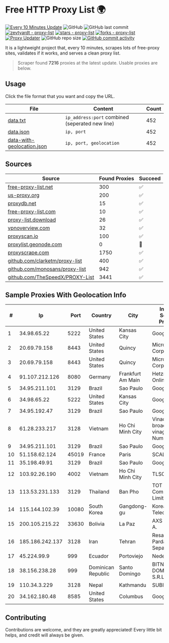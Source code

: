 
# Free HTTP Proxy List 🌍

[![Every 10 Minutes Update](https://github.com/mertguvencli/http-proxy-list/actions/workflows/main.yml/badge.svg?branch=main)](https://github.com/mertguvencli/http-proxy-list/actions/workflows/main.yml)
![GitHub](https://img.shields.io/github/license/mertguvencli/http-proxy-list)
![GitHub last commit](https://img.shields.io/github/last-commit/mertguvencli/http-proxy-list)
[![zevtyardt - proxy-list](https://img.shields.io/static/v1?label=zevtyardt&message=proxy-list&color=blue&logo=github)](https://github.com/zevtyardt/proxy-list "Go to GitHub repo")
[![stars - proxy-list](https://img.shields.io/github/stars/zevtyardt/proxy-list?style=social)](https://github.com/zevtyardt/proxy-list)
[![forks - proxy-list](https://img.shields.io/github/forks/zevtyardt/proxy-list?style=social)](https://github.com/zevtyardt/proxy-list)
[![Proxy Updater](https://github.com/zevtyardt/proxy-list/workflows/Proxy%20Updater/badge.svg)](https://github.com/zevtyardt/proxy-list/actions?query=workflow:"Proxy+Updater")
![GitHub repo size](https://img.shields.io/github/repo-size/zevtyardt/proxy-list)
[![GitHub commit activity](https://img.shields.io/github/commit-activity/m/zevtyardt/proxy-list?logo=commits)](https://github.com/zevtyardt/proxy-list/commits/main)

It is a lightweight project that, every 10 minutes, scrapes lots of free-proxy sites, validates if it works, and serves a clean proxy list.

> Scraper found **7216** proxies at the latest update. Usable proxies are below.

## Usage

Click the file format that you want and copy the URL.

|File|Content|Count|
|----|-------|-----|
|[data.txt](https://raw.githubusercontent.com/mertguvencli/http-proxy-list/main/proxy-list/data.txt)|`ip_address:port` combined (seperated new line)|452|
|[data.json](https://raw.githubusercontent.com/mertguvencli/http-proxy-list/main/proxy-list/data.json)|`ip, port`|452|
|[data-with-geolocation.json](https://raw.githubusercontent.com/mertguvencli/http-proxy-list/main/proxy-list/data-with-geolocation.json)|`ip, port, geolocation`|452|

## Sources

|Source|Found Proxies|Succeed|
|------|-------------|-------|
|[free-proxy-list.net](https://free-proxy-list.net)|300|✅|
|[us-proxy.org](https://www.us-proxy.org)|200|✅|
|[proxydb.net](http://proxydb.net)|15|✅|
|[free-proxy-list.com](https://free-proxy-list.com/?page=&port=&type%5B%5D=http&type%5B%5D=https&up_time=0&search=Search)|10|✅|
|[proxy-list.download](https://www.proxy-list.download/HTTP)|26|✅|
|[vpnoverview.com](https://vpnoverview.com/privacy/anonymous-browsing/free-proxy-servers)|32|✅|
|[proxyscan.io](https://www.proxyscan.io)|100|✅|
|[proxylist.geonode.com](https://proxylist.geonode.com/api/proxy-list?limit=300&page=1&sort_by=lastChecked&sort_type=desc&protocols=http,https)|0|🚫|
|[proxyscrape.com](https://api.proxyscrape.com/v2/?request=displayproxies&protocol=http&timeout=10000&country=all&ssl=all&anonymity=all)|1750|✅|
|[github.com/clarketm/proxy-list](https://raw.githubusercontent.com/clarketm/proxy-list/master/proxy-list-raw.txt)|400|✅|
|[github.com/monosans/proxy-list](https://raw.githubusercontent.com/monosans/proxy-list/main/proxies/http.txt)|942|✅|
|[github.com/TheSpeedX/PROXY-List](https://raw.githubusercontent.com/TheSpeedX/PROXY-List/master/http.txt)|3441|✅|


## Sample Proxies With Geolocation Info

|#|Ip|Port|Country|City|Internet Service Provider|
|-|--|----|-------|----|-------------------------|
|1|34.98.65.22|5222|United States|Kansas City|Google LLC|
|2|20.69.79.158|8443|United States|Quincy|Microsoft Corporation|
|3|20.69.79.158|8443|United States|Quincy|Microsoft Corporation|
|4|91.107.212.126|8080|Germany|Frankfurt Am Main|Hetzner Online AG|
|5|34.95.211.101|3129|Brazil|Sao Paulo|Google LLC|
|6|34.98.65.22|5222|United States|Kansas City|Google LLC|
|7|34.95.192.47|3129|Brazil|Sao Paulo|Google LLC|
|8|61.28.233.217|3128|Vietnam|Ho Chi Minh City|Vinadata broadcast via vinagame AS Number|
|9|34.95.211.101|3129|Brazil|Sao Paulo|Google LLC|
|10|51.158.62.124|45019|France|Paris|SCALEWAY|
|11|35.198.49.91|3129|Brazil|Sao Paulo|Google LLC|
|12|103.92.26.190|4002|Vietnam|Ho Chi Minh City|TLSOFT|
|13|113.53.231.133|3129|Thailand|Ban Pho|TOT Public Company Limited|
|14|115.144.102.39|10080|South Korea|Gangdong-gu|Korea Telecom|
|15|200.105.215.22|33630|Bolivia|La Paz|AXS Bolivia S. A.|
|16|185.186.242.137|3128|Iran|Tehran|Resaneh Pardaz Sepahan|
|17|45.224.99.9|999|Ecuador|Portoviejo|Nedetel S.A.|
|18|38.156.238.28|999|Dominican Republic|Santo Domingo|BITNET DOMINICANA, S.R.L.|
|19|110.34.3.229|3128|Nepal|Kathmandu|SUBISU C7|
|20|34.162.180.48|8585|United States|Columbus|Google LLC|



## Contributing

Contributions are welcome, and they are greatly appreciated! Every
little bit helps, and credit will always be given.

